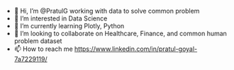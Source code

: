 - 👋 Hi, I’m @PratulG working with data to solve common problem
- 👀 I’m interested in Data Science
- 🌱 I’m currently learning Plotly, Python
- 💞️ I’m looking to collaborate on Healthcare, Finance, and common human problem dataset
- 📫 How to reach me https://www.linkedin.com/in/pratul-goyal-7a7229119/

<!---
PratulG/PratulG is a ✨ special ✨ repository because its `README.md` (this file) appears on your GitHub profile.
You can click the Preview link to take a look at your changes.
--->
